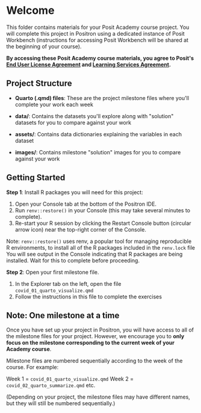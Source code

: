 # Welcome

This folder contains materials for your Posit Academy course project. You will complete this project in Positron using a dedicated instance of Posit Workbench (instructions for accessing Posit Workbench will be shared at the beginning of your course).

**By accessing these Posit Academy course materials, you agree to Posit's [End User License Agreement](https://posit.co/about/eula/) and [Learning Services Agreement](https://posit.co/learning-services-agreement/).**

## Project Structure

- **Quarto (.qmd) files**: These are the project milestone files where you'll complete your work each week

- **data/**: Contains the datasets you'll explore along with "solution" datasets for you to compare against your work

- **assets/**: Contains data dictionaries explaining the variables in each dataset

- **images/**: Contains milestone "solution" images for you to compare against your work

## Getting Started

**Step 1**: Install R packages you will need for this project:

1. Open your Console tab at the bottom of the Positron IDE.
2. Run `renv::restore()` in your Console (this may take several minutes to complete).
3. Re-start your R session by clicking the Restart Console button (circular arrow icon) near the top-right corner of the Console.

Note: `renv::restore()` uses renv, a popular tool for managing reproducible R environments, to install all of the R packages included in the `renv.lock` file You will see output in the Console indicating that R packages are being installed. Wait for this to complete before proceeding.

**Step 2**: Open your first milestone file.

1. In the Explorer tab on the left, open the file `covid_01_quarto_visualize.qmd`
2. Follow the instructions in this file to complete the exercises

## Note: One milestone at a time

Once you have set up your project in Positron, you will have access to all of the milestone files for your project. However, we encourage you to **only focus on the milestone corresponding to the current week of your Academy course**.

Milestone files are numbered sequentially according to the week of the course. For example:

Week 1 = `covid_01_quarto_visualize.qmd`
Week 2 = `covid_02_quarto_summarize.qmd`
etc.

(Depending on your project, the milestone files may have different names, but they will still be numbered sequentially.)
